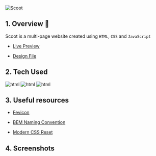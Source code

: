 ![Scoot](https://github.com/MrSandeepSharma/scoot/assets/142038020/d23ec153-2634-4100-8c39-f5412876f9f8)

## 1. Overview 👋

  Scoot is a multi-page website created using `HTML`, `CSS` and `JavaScript`

  * [Live Preview](https://scoot-main.netlify.app/)
  
  * [Design File](https://www.figma.com/file/xaZpCFGZYigIcAdPtsNO2y/scoot-multi-page-website-(Copy)-(Copy)-(Community)?type=design&node-id=0-3341&mode=design&t=blZ0XrLzjb4Vy60x-0)

## 2. Tech Used
  <div>
        <span>
          <img src="https://img.shields.io/badge/HTML5-E34F26.svg?style=for-the-badge&logo=HTML5&logoColor=white" alt="html">
        </span>
        <span>
          <img src="https://img.shields.io/badge/CSS3-1572B6.svg?style=for-the-badge&logo=CSS3&logoColor=white" alt="html">
        </span>
        <span>
          <img src="https://img.shields.io/badge/JavaScript-F7DF1E.svg?style=for-the-badge&logo=JavaScript&logoColor=black" alt="html">
        </span>
  </div>

## 3. Useful resources
* [Fevicon](https://favicon.io/)

* [BEM Naming Convention](https://getbem.com/)

* [Modern CSS Reset](https://andy-bell.co.uk/a-modern-css-reset/)

## 4. Screenshots
